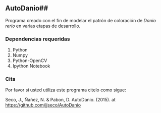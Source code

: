 ## AutoDanio##

Programa creado con el fin de modelar el patrón de coloración de _Danio_ _rerio_ en varias etapas de desarrollo.

### Dependencias requeridas ###

1. Python
2. Numpy
3. Python-OpenCV
5. Ipython Notebook


### Cita  ###
Por favor si usted utiliza este programa citelo como sigue:

Seco, J., Ñañez, N. & Pabon, D. AutoDanio. (2015). at <https://github.com/jjseco/AutoDanio>


